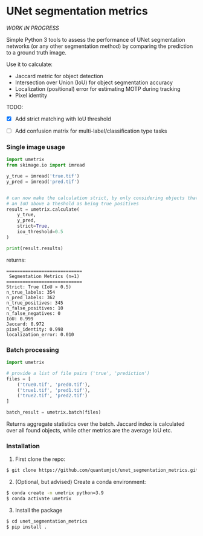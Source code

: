 # UNet segmentation metrics

*WORK IN PROGRESS*

Simple Python 3 tools to assess the performance of UNet segmentation networks
(or any other segmentation method) by comparing the prediction to a ground truth
 image.

Use it to calculate:
+ Jaccard metric for object detection
+ Intersection over Union (IoU) for object segmentation accuracy
+ Localization (positional) error for estimating MOTP during tracking
+ Pixel identity

TODO:
+ [x] Add strict matching with IoU threshold  
+ [ ] Add confusion matrix for multi-label/classification type tasks


### Single image usage

```python
import umetrix
from skimage.io import imread

y_true = imread('true.tif')
y_pred = imread('pred.tif')


# can now make the calculation strict, by only considering objects that have
# an IoU above a theshold as being true positives
result = umetrix.calculate(
    y_true,
    y_pred,
    strict=True,
    iou_threshold=0.5
)

print(result.results)
```

returns:

```
============================
 Segmentation Metrics (n=1)
============================
Strict: True (IoU > 0.5)
n_true_labels: 354
n_pred_labels: 362
n_true_positives: 345
n_false_positives: 10
n_false_negatives: 0
IoU: 0.999
Jaccard: 0.972
pixel_identity: 0.998
localization_error: 0.010
```


### Batch processing

```python
import umetrix

# provide a list of file pairs ('true', 'prediction')
files = [
    ('true0.tif', 'pred0.tif'),
    ('true1.tif', 'pred1.tif'),
    ('true2.tif', 'pred2.tif')
]

batch_result = umetrix.batch(files)
```

Returns aggregate statistics over the batch. Jaccard index is calculated over
all found objects, while other metrics are the average IoU etc.


### Installation

1. First clone the repo:
```sh
$ git clone https://github.com/quantumjot/unet_segmentation_metrics.git
```

2. (Optional, but advised) Create a conda environment:
```sh
$ conda create -n umetrix python=3.9
$ conda activate umetrix
```

3. Install the package
```sh
$ cd unet_segmentation_metrics
$ pip install .
```
